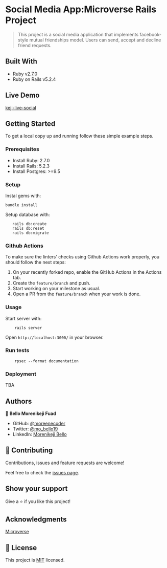 # Social Media App:Microverse Rails Project

> This project is a social media application that implements facebook-style mutual friendships model. Users can send, accept and decline friend requests.

## Built With

- Ruby v2.7.0
- Ruby on Rails v5.2.4

## Live Demo

[keji-live-social](https://keji-social.herokuapp.com/)


## Getting Started

To get a local copy up and running follow these simple example steps.

### Prerequisites

- Install Ruby: 2.7.0
- Install Rails: 5.2.3
- Install Postgres: >=9.5

### Setup

Instal gems with:

```
bundle install
```

Setup database with:

```
   rails db:create
   rails db:reset
   rails db:migrate
```

### Github Actions

To make sure the linters' checks using Github Actions work properly, you should follow the next steps:

1. On your recently forked repo, enable the GitHub Actions in the Actions tab.
2. Create the `feature/branch` and push.
3. Start working on your milestone as usual.
4. Open a PR from the `feature/branch` when your work is done.


### Usage

Start server with:

```
    rails server
```

Open `http://localhost:3000/` in your browser.

### Run tests

```
    rpsec --format documentation
```

### Deployment

TBA

## Authors

👤 **Bello Morenikeji Fuad**

- GitHub: [@moreenecoder](https://github.com/Moreneecoder)
- Twitter: [@mo_bello19](https://twitter.com/mo_bello19)
- LinkedIn: [Morenikeji Bello](https://linkedin.com/morenikeji-bello)

## 🤝 Contributing

Contributions, issues and feature requests are welcome!

Feel free to check the [issues page](issues/).

## Show your support

Give a ⭐️ if you like this project!

## Acknowledgments

[Microverse](https://microverse.org)

## 📝 License

This project is [MIT](./LICENSE) licensed.

